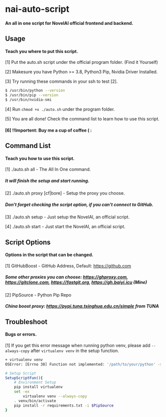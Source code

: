 # nai-auto-script

#### An all in one script for NovelAI official frontend and backend.

## Usage

#### Teach you where to put this script.

[1] Put the auto.sh script under the official program folder. (Find it Yourself)

[2] Makesure you have Python >= 3.8, Python3 Pip, Nvidia Driver Installed.

[3] Try running these commands in your ssh to test [2].

```bash
$ /usr/bin/python --version
$ /usr/bin/pip --version
$ /usr/bin/nvidia-smi
```

[4] Run `chmod +x ./auto.sh` under the program folder.

[5] You are all done! Check the command list to learn how to use this script.

#### [6] !!Importent: Buy me a cup of coffee ( :

## Command List

#### Teach you how to use this script.

[1] ./auto.sh all - The All In One command.

##### It will finish the setup and start running.

[2] ./auto.sh proxy [cf|bore] - Setup the proxy you choose.

##### Don't forget checking the script option, if you can't connect to GitHub.

[3] ./auto.sh setup - Just setup the NovelAI, an official script.

[4] ./auto.sh start - Just start the NovelAI, an official script.

## Script Options

#### Options in the script that can be changed.

[1] GitHubBoost - GitHub Address, Default: https://github.com

##### Some other proxies you can choose: https://ghproxy.com, https://gitclone.com, https://fastgit.org, https://gh.baiyi.icu (Mine)

[2] PipSource - Python Pip Repo

##### China boost proxy: https://pypi.tuna.tsinghua.edu.cn/simple from TUNA

## Troubleshoot

#### Bugs or errors.

[1] If you get this error message when running python venv, please add `--always-copy` after `virtualenv venv` in the setup function.

```bash
+ virtualenv venv
OSError: [Errno 38] Function not implemented: '/path/to/your/python' -> '/your/running/path/venv/bin/python'
```

```bash
# Setup Script
SetupScriptFun(){
	# Environment Setup
	pip install virtualenv
	set -ex
    	virtualenv venv --always-copy
	. venv/bin/activate
	pip install -r requirements.txt -i $PipSource
}
```
